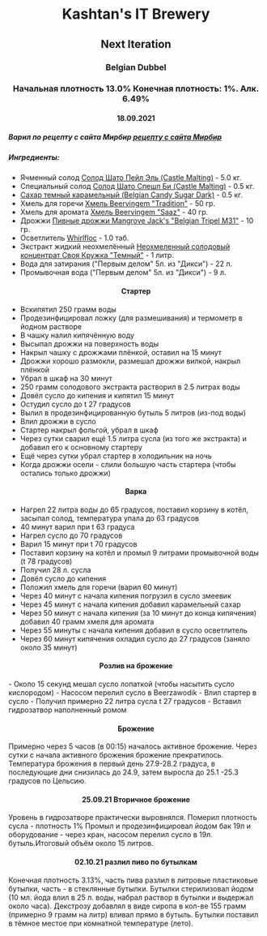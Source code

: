 <h1 align="center"> Kashtan's IT Brewery </h1>  

<h2 align="center"> Next Iteration </h2>
<h3 align="center"> Belgian Dubbel </h3>

<h3 align="center"> Начальная плотность 13.0% Конечная плотность: 1%. Алк. 6.49%  </h3>

<h4 align="center"> 18.09.2021 </h4>

##### Варил по рецепту с сайта Мирбир [рецепту с сайта Мирбир](https://www.mirbeer.ru/recipes/pivovarenie/belgiyskiy-dyubbel/)
##### Ингредиенты:
- Ячменный солод [Солод Шато Пейл Эль (Castle Malting)](https://www.mirbeer.ru/catalog/pivovarenie/solod/solod_0_5_1_kg/castle_malting/solod_shato_peyl_el_castle_malting_1kg/) - 5.0 кг.
- Специальный солод [Солод Шато Спешл Би (Castle Malting)](https://www.mirbeer.ru/catalog/pivovarenie/solod/solod_0_5_1_kg/castle_malting/solod_shato_speshl_bi_castle_malting_1_kg/) - 0.5 кг.
- [Сахар темный карамельный (Belgian Candy Sugar Dark)](https://www.mirbeer.ru/catalog/pivovarenie/ingredienti/dekstroza_i_sahara/sahar_temniy_karamelniy_belgian_candy_sugar_dark_0_5_kg/) - 0.5 кг.
- Хмель для горечи [Хмель Beervingem "Tradition"](https://www.mirbeer.ru/catalog/pivovarenie/hmel/hmel_50_100_g/hmel_tradition_germaniya_50_g/) - 50 гр.
- Хмель для аромата [Хмель Beervingem "Saaz"](https://www.mirbeer.ru/catalog/pivovarenie/hmel/hmel_50_100_g/hmel_saaz_zhatetskiy_chehiya_50_g/) - 40 гр.
- Дрожжи [Пивные дрожжи Mangrove Jack's "Belgian Tripel M31"](https://www.mirbeer.ru/catalog/pivovarenie/drozhzhi/mangrove_jacks/mangrove_jacks_10_g/drozhzhi_mangrove_jack_s_belgian_tripel_m31_10_g/) - 10 гр.
- Осветлитель [Whirlfloc](https://www.mirbeer.ru/catalog/pivovarenie/ingredienti/osvetliteli_piva/osvetlitel_whirlfloc_10_tabletok/) - 1.0 таб.
- Экстракт жидкий неохмелённый [Неохмеленный солодовый концентрат Своя Кружка "Темный"](https://www.mirbeer.ru/catalog/pivovarenie/ingredienti/dekstroza_i_sahara/sahar_temniy_karamelniy_belgian_candy_sugar_dark_0_5_kg/?digiSearch=true&term=%D1%81%D0%B2%D0%BE%D1%8F%20%D0%BA%D1%80%D1%83%D0%B6%D0%BA%D0%B0&params=%7Cfilter%3Dcategories%3A3dkzr0n9%7Csort%3DDEFAULT) - 1 литр.
- Вода для затирания ("Первым делом" 5л. из "Дикси") - 22 л.
- Промывочная вода ("Первым делом" 5л. из "Дикси") - 9 л.

<h4 align="center"> Стартер </h4>

- Вскипятил 250 грамм воды
- Продезинфицировал ложку (для размешивания) и термометр в йодном растворе
- В чашку налил кипячённую воду
- Высыпал дрожжи на поверхность воды
- Накрыл чашку с дрожжами плёнкой, оставил на 15 минут
- Дрожжи хорошо размокли, размешал дрожжи вилкой, накрыл плёнкой 
- Убрал в шкаф на 30 минут
- 250 грамм солодового экстракта растворил в 2.5 литрах воды
- Довёл сусло до кипения и кипятил 15 минут
- Остудил сусло до t 27 градусов
- Вылил в продезинфицированную бутыль 5 литров (из-под воды)
- Влил дрожжи в сусло
- Стартер накрыл фольгой, убрал в шкаф
- Через сутки сварил ещё 1.5 литра сусла (из того же экстракта) и добавил его к основному стартеру
- Ещё через сутки убрал стартер в холодильник на ночь
- Когда дрожжи осели - слили большую часть стартера (чтобы остались только дрожжи)

<h4 align="center"> Варка </h4>  
    
- Нагрел 22 литра воды до 65 градусов, поставил корзину в котёл, засыпал солод, температура упала до 63 градусов
- 40 минут варил при t 63 градуса
- Нагрел сусло до 70 градусов
- Варил 15 минут при t 70 градусов
- Поставил корзину на котёл и промыл 9 литрами промывочной воды (t 78 градусов)
- Получил 28 л. сусла
- Довёл сусло до кипения
- Положил хмель для горечи (варил 60 минут)
- Через 40 минут с начала кипения погрузил в сусло змеевик 
- Через 45 минут с начала кипения добавил карамельный сахар
- Через 50 минут с начала кипения (за 10 минут до конца кипячения) добавил 40 грамм хмеля для аромата
- Через 55 минуты с начала кипения добавил в сусло осветлитель
- Через 60 минут кипячения охладил сусло до 27 градусов (заняло около 35 минут)

<h4 align="center"> Розлив на брожение </h4>
- Около 15 секунд мешал сусло лопаткой (чтобы насытить сусло кислородом)
- Насосом перелил сусло в Beerzawodik
- Влил стартер в сусло
- Получил примерно 22 литра сусла t 27 градусов
- Вставил гидрозатвор наполненный ромом

<h4 align="center"> Брожение </h4>

Примерно через 5 часов (в 00:15) началось активное брожение. Через сутки с начала активного брожения брожение прекратилось. Температура брожения в первый день 27.9-28.2 градуса, в последующие дни снизилась до 24.9, затем выросла до 25.1 -25.3 градусов по Цельсию.

<h4 align="center"> 25.09.21 Вторичное брожение </h4>

Уровень в гидрозатворе практически выровнялся. Померил плотность сусла - плотность 1%
Промыл и продезинфицировал йодом бак 19л и оборудование - через кран, насосом перелил сусло в 19л. бутыль.Итоговый объём около 15 литров.

<h4 align="center"> 02.10.21 разлил пиво по бутылкам </h4>

Конечная плотность 3.13%, часть пива разлил в литровые пластиковые бутылки, часть - в стеклянные бутылки. Бутылки стерилизовал йодом (10 мл. йода влил в 25 л. воды, набрал раствор в бутылки и выдержал около часа). Декстрозу добавлял в виде сиропа в кол-ве 155 грамм (примерно 9 грамм на литр) вливал прямо в бутыль. Бутылки поставил в тёмное местое при комнатной температуре (лето).
